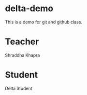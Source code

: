# delta-demo

This is a demo for git and github class.

# Teacher

Shraddha Khapra

# Student

Delta Student
